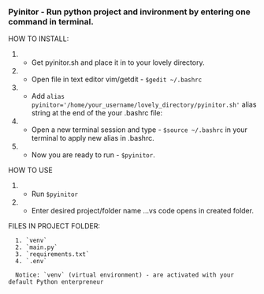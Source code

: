 ### Pyinitor - Run python project and invironment by entering one command in terminal.

HOW TO INSTALL:
1. - Get pyinitor.sh and place it in to your lovely directory.
2. - Open file in text editor vim/getdit   -  `$gedit ~/.bashrc`
6. - Add `alias pyinitor='/home/your_username/lovely_directory/pyinitor.sh'`  alias string  at the end of the your .bashrc file:    
7. - Open a new terminal session and type - `$source ~/.bashrc`     in your terminal to apply new alias in .bashrc. 
8. - Now you are ready to run - `$pyinitor`.

HOW TO USE
1. - Run `$pyinitor`
2. - Enter desired project/folder name
  ...vs code opens in created folder.

FILES IN PROJECT FOLDER:

      1. `venv`
      2. `main.py`
      3. `requirements.txt`
      4. `.env`

      Notice: `venv` (virtual environment) - are activated with your default Python enterpreneur 
        
